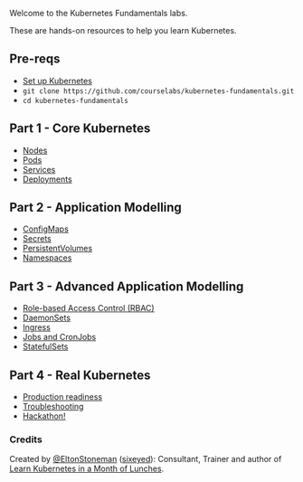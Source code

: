 Welcome to the Kubernetes Fundamentals labs.

These are hands-on resources to help you learn Kubernetes.

## Pre-reqs

 - [Set up Kubernetes](setup)
 - `git clone https://github.com/courselabs/kubernetes-fundamentals.git`
 - `cd kubernetes-fundamentals`

## Part 1 - Core Kubernetes

- [Nodes](labs/nodes)
- [Pods](labs/pods)
- [Services](labs/services)
- [Deployments](labs/deployments)

## Part 2 - Application Modelling

- [ConfigMaps](labs/configmaps)
- [Secrets](labs/secrets)
- [PersistentVolumes](labs/persistentvolumes)
- [Namespaces](labs/namespaces)

## Part 3 - Advanced Application Modelling

- [Role-based Access Control (RBAC)](labs/rbac)
- [DaemonSets](labs/daemonsets)
- [Ingress](labs/ingress)
- [Jobs and CronJobs](labs/jobs)
- [StatefulSets](labs/statefulsets)

## Part 4 - Real Kubernetes

- [Production readiness](labs/productionizing)
- [Troubleshooting](labs/troubleshooting)
- [Hackathon!](hackathon)


### Credits

Created by [@EltonStoneman](https://twitter.com/EltonStoneman) ([sixeyed](https://github.com/sixeyed)): Consultant, Trainer and author of [Learn Kubernetes in a Month of Lunches](https://www.manning.com/books/learn-kubernetes-in-a-month-of-lunches).